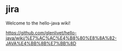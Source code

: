 # jira
Welcome to the hello-java wiki!

https://github.com/glenlivet/hello-java/wiki/%E7%AC%AC%E4%B8%80%E8%8A%82-JAVA%E4%BB%8B%E7%BB%8D
